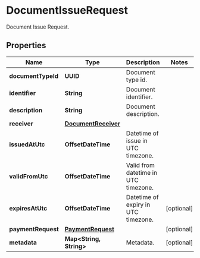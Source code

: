 

# DocumentIssueRequest

Document Issue Request.

## Properties

Name | Type | Description | Notes
------------ | ------------- | ------------- | -------------
**documentTypeId** | **UUID** | Document type id. | 
**identifier** | **String** | Document identifier. | 
**description** | **String** | Document description. | 
**receiver** | [**DocumentReceiver**](DocumentReceiver.md) |  | 
**issuedAtUtc** | **OffsetDateTime** | Datetime of issue in UTC timezone. | 
**validFromUtc** | **OffsetDateTime** | Valid from datetime in UTC timezone. | 
**expiresAtUtc** | **OffsetDateTime** | Datetime of expiry in UTC timezone. |  [optional]
**paymentRequest** | [**PaymentRequest**](PaymentRequest.md) |  |  [optional]
**metadata** | **Map&lt;String, String&gt;** | Metadata. |  [optional]



